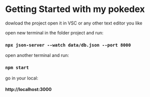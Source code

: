 # Getting Started with my pokedex

dowload the project open it in VSC or any other text editor you like

open new terminal in the folder project and run:

### `npx json-server --watch data/db.json --port 8000`

open another terminal and run:

### `npm start`

go in your local:

#### http://localhost:3000


